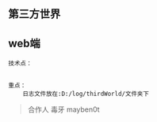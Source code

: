 ## 第三方世界

## web端

```
技术点：
	
```

```
重点：
    日志文件放在:D:/log/thirdWorld/文件夹下
```

> 合作人
> 毒牙 mayben0t